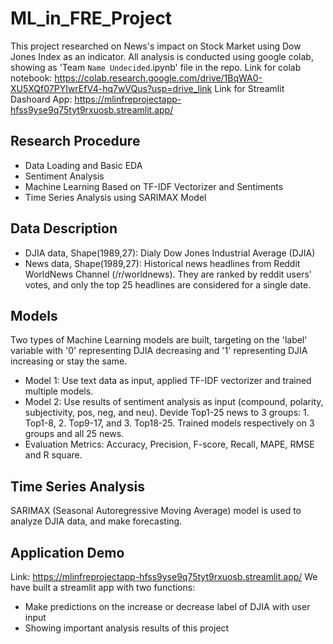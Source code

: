 # ML_in_FRE_Project
This project researched on News's impact on Stock Market using Dow Jones Index as an indicator.
All analysis is conducted using google colab, showing as 'Team `Name Undecided`.ipynb' file in the repo.
Link for colab notebook: https://colab.research.google.com/drive/1BqWA0-XU5XQf07PYIwrEfV4-hq7wVQus?usp=drive_link
Link for Streamlit Dashoard App: https://mlinfreprojectapp-hfss9yse9q75tyt9rxuosb.streamlit.app/
## Research Procedure
* Data Loading and Basic EDA
* Sentiment Analysis
* Machine Learning Based on TF-IDF Vectorizer and Sentiments
* Time Series Analysis using SARIMAX Model
## Data Description
* DJIA data, Shape(1989,27): Dialy Dow Jones Industrial Average (DJIA)
* News data, Shape(1989,27): Historical news headlines from Reddit WorldNews Channel (/r/worldnews). They are ranked by reddit users' votes, and only the top 25 headlines are considered for a single date.
## Models
Two types of Machine Learning models are built, targeting on the 'label' variable with '0' representing DJIA decreasing and '1' representing DJIA increasing or stay the same.
* Model 1: Use text data as input, applied TF-IDF vectorizer and trained multiple models.
* Model 2: Use results of sentiment analysis as input (compound, polarity, subjectivity, pos, neg, and neu). Devide Top1-25 news to 3 groups: 1. Top1-8, 2. Top9-17, and 3. Top18-25. Trained models respectively on 3 groups and all 25 news.
* Evaluation Metrics: Accuracy, Precision, F-score, Recall, MAPE, RMSE and R square.
## Time Series Analysis
SARIMAX (Seasonal Autoregressive Moving Average) model is used to analyze DJIA data, and make forecasting.
## Application Demo
Link: https://mlinfreprojectapp-hfss9yse9q75tyt9rxuosb.streamlit.app/
We have built a streamlit app with two functions:
* Make predictions on the increase or decrease label of DJIA with user input
* Showing important analysis results of this project






